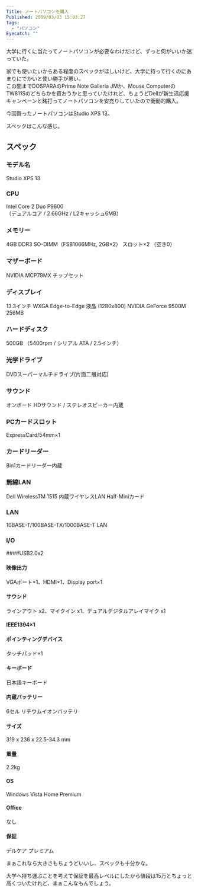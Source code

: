 ```yaml
---
Title: ノートパソコンを購入
Published: 2009/03/03 15:03:27
Tags:
  - "パソコン"
Eyecatch: ""
---
```

大学に行くに当たってノートパソコンが必要なわけだけど、ずっと何がいいか迷っていた。

家でも使いたいからある程度のスペックがほしいけど、大学に持って行くのにあまりにでかいと使い勝手が悪い。  
この間までDOSPARAのPrime Note Galleria JMか、Mouse ComputerのTW811Sのどちらかを買おうかと思っていたけれど、ちょうどDellが新生活応援キャンペーンと銘打ってノートパソコンを安売りしていたので衝動的購入。



今回買ったノートパソコンはStudio XPS 13。

スペックはこんな感じ。

## スペック

### モデル名
Studio XPS 13

### CPU
Intel Core 2 Duo P9600  
（デュアルコア / 2.66GHz / L2キャッシュ6MB）

### メモリー
4GB DDR3 SO-DIMM（FSB1066MHz, 2GB×2） スロット×2 （空き0）

### マザーボード
NVIDIA MCP79MX チップセット

### ディスプレイ

13.3インチ WXGA Edge-to-Edge 液晶 (1280x800)
NVIDIA GeForce 9500M 256MB

### ハードディスク
500GB （5400rpm / シリアル ATA / 2.5インチ）

### 光学ドライブ
DVDスーパーマルチドライブ(片面二層対応)

### サウンド
オンボード HDサウンド / ステレオスピーカー内蔵 

### PCカードスロット
ExpressCard/54mm×1

### カードリーダー
8in1カードリーダー内蔵

### 無線LAN
Dell WirelessTM 1515 内蔵ワイヤレスLAN Half-Miniカード

### LAN
10BASE-T/100BASE-TX/1000BASE-T LAN

### I/O
####USB2.0x2

#### 映像出力

VGAポート×1、HDMI×1、Display port×1

#### サウンド
ラインアウト x2、マイクイン x1、デュアルデジタルアレイマイク x1

#### IEEE1394×1

#### ポインティングデバイス
タッチパッド×1
#### キーボード
日本語キーボード
#### 内蔵バッテリー
6セル リチウムイオンバッテリ

#### サイズ
319 x 236 x 22.5-34.3 mm 

#### 重量
2.2kg

#### OS
Windows Vista Home Premium

#### Office
なし

#### 保証
デルケア プレミアム

まぁこれなら大きさもちょうどいいし、スペックも十分かな。  

大学へ持ち運ぶことを考えて保証を最高レベルにしたから値段は15万とちょっと高くついたけれど、まぁこんなもんでしょう。